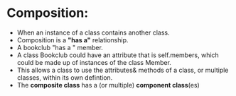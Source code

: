 # Composition: 
- When an instance of a class contains another class.
- Composition is a **"has a"** relationship.  
-  A bookclub "has a " member.
- A class Bookclub could have an attribute that is self.members, which could be made up of instances of the class Member.
- This allows a class to use the attributes& methods of a class, or multiple classes, within its own defintion.
- The **composite class** has a (or multiple) **component class**(es)